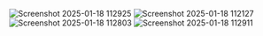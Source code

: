
![Screenshot 2025-01-18 112925](https://github.com/user-attachments/assets/6d507054-4fb4-46b0-96f3-782da2d41acc)
![Screenshot 2025-01-18 112127](https://github.com/user-attachments/assets/776285a3-2854-4872-8681-c313d798a096)
![Screenshot 2025-01-18 112803](https://github.com/user-attachments/assets/d2fb25b5-2945-4543-8b9c-31fe878041d0)
![Screenshot 2025-01-18 112911](https://github.com/user-attachments/assets/1ad0f41a-86bc-4ad6-a3aa-6e6cf798ed30)

